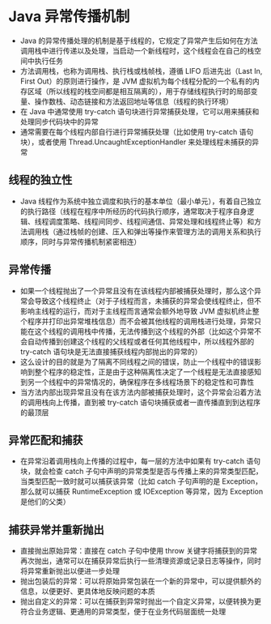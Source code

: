 # Java 异常传播机制
- Java 的异常传播处理的机制是基于线程的，它规定了异常产生后如何在方法调用栈中进行传递以及处理，当启动一个新线程时，这个线程会在自己的栈空间中执行任务
- 方法调用栈，也称为调用栈、执行栈或栈帧栈，遵循 LIFO 后进先出（Last In, First Out）的原则进行操作，是 JVM 虚拟机为每个线程分配的一个私有的内存区域（所以线程的栈空间都是相互隔离的），用于存储线程执行时的局部变量、操作数栈、动态链接和方法返回地址等信息（线程的执行环境）
- 在 Java 中通常使用 try-catch 语句块进行异常捕获处理，它可以用来捕获和处理同步代码块中的异常
- 通常需要在每个线程内部自行进行异常捕获处理（比如使用 try-catch 语句块），或者使用 Thread.UncaughtExceptionHandler 来处理线程未捕获的异常

## 线程的独立性
- Java 线程作为系统中独立调度和执行的基本单位（最小单元），有着自己独立的执行路径（线程在程序中所经历的代码执行顺序，通常取决于程序自身逻辑、线程调度策略、线程间同步、线程间通信、异常处理和线程终止等）和方法调用栈（通过栈帧的创建、压入和弹出等操作来管理方法的调用关系和执行顺序，同时与异常传播机制紧密相连）

## 异常传播
- 如果一个线程抛出了一个异常且没有在该线程内部被捕获处理时，那么这个异常会导致这个线程终止（对于子线程而言，未捕获的异常会使线程终止，但不影响主线程的运行，而对于主线程而言通常会额外地导致 JVM 虚拟机终止整个程序并打印出异常堆栈信息）而不会被其他线程的调用栈进行处理，异常只能在这个线程的调用栈中传播，无法传播到这个线程的外部（比如这个异常不会自动传播到创建这个线程的父线程或者任何其他线程中，所以线程外部的 try-catch 语句块是无法直接捕获线程内部抛出的异常的）
- 这么设计的目的就是为了隔离不同线程之间的错误，防止一个线程中的错误影响到整个程序的稳定性，正是由于这种隔离性决定了一个线程是无法直接感知到另一个线程中的异常情况的，确保程序在多线程场景下的稳定性和可靠性
- 当方法内部出现异常且没有在该方法内部被捕获处理时，这个异常会沿着方法的调用栈向上传播，直到被 try-catch 语句块捕获或者一直传播直到到达程序的最顶层

## 异常匹配和捕获
- 在异常沿着调用栈向上传播的过程中，每一层的方法中如果有 try-catch 语句块，就会检查 catch 子句中声明的异常类型是否与传播上来的异常类型匹配，当类型匹配一致时就可以捕获该异常（比如 catch 子句声明的是 Exception，那么就可以捕获 RuntimeException 或 IOException 等异常，因为 Exception 是他们的父类）

## 捕获异常并重新抛出
- 直接抛出原始异常：直接在 catch 子句中使用 throw 关键字将捕获到的异常再次抛出，通常可以在捕获异常后执行一些清理资源或记录日志等操作，同时将异常重新抛出以便进一步处理
- 抛出包装后的异常：可以将原始异常包装在一个新的异常中，可以提供额外的信息，以便更好、更具体地反映问题的本质
- 抛出自定义的异常：可以在捕获到异常时抛出一个自定义异常，以便转换为更符合业务逻辑、更通用的异常类型，便于在业务代码层面统一处理